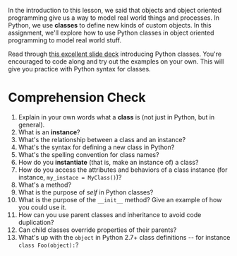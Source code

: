 <!-- 
author: Benjamin White
type: 3pc
time: 80 minutes
name: A Visual Introduction to Python Classes
 -->
In the introduction to this lesson, we said that objects and object oriented programming give us a way to model real world things and processes. In Python, we use **classes** to define new kinds of custom objects. In this assignment, we'll explore how to use Python classes in object oriented programming to model real world stuff. 

Read through [this excellent slide deck](http://slides.com/jasonmyers/learnpython-classes) introducing Python classes. You're encouraged to code along and try out the examples on your own. This will give you practice with Python syntax for classes.

# Comprehension Check

1. Explain in your own words what a **class** is (not just in Python, but in general).
2. What is an **instance**?
3. What's the relationship between a class and an instance?
4. What's the syntax for defining a new class in Python?
5. What's the spelling convention for class names?
6. How do you **instantiate** (that is, make an instance of) a class?
7. How do you access the attributes and behaviors of a class instance (for instance, `my_instace = MyClass()`)?
8. What's a method?
9. What is the purpose of *self* in Python classes?
10. What is the purpose of the `__init__` method? Give an example of how you could use it.
11. How can you use parent classes and inheritance to avoid code duplication?
12. Can child classes override properties of their parents?
13. What's up with the `object` in Python 2.7+ class definitions -- for instance `class Foo(object):`?


